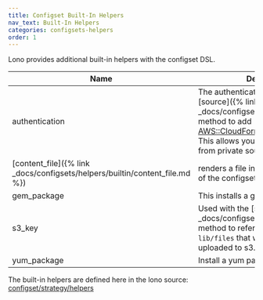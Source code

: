 ```yaml
---
title: Configset Built-In Helpers
nav_text: Built-In Helpers
categories: configsets-helpers
order: 1
---
```


Lono provides additional built-in helpers with the configset DSL.

Name | Description
--- | ---
authentication | The authentication is use with the [source]({% link _docs/configsets/dsl/source.md %}) method to add [AWS::CloudFormation::Authentication](https://docs.aws.amazon.com/AWSCloudFormation/latest/UserGuide/aws-resource-authentication.html). This allows you to download files from  private sources.
[content_file]({% link _docs/configsets/helpers/builtin/content_file.md %}) | renders a file in the `lib/content` folder of the configset.
gem_package | This installs a gem.
s3_key | Used with the [source]({% link _docs/configsets/dsl/source.md %}) method to reference configset `lib/files` that were automatically uploaded to s3.
yum_package | Install a yum package.

The built-in helpers are defined here in the lono source: [configset/strategy/helpers](https://github.com/boltops-tools/lono/tree/master/lib/lono/configset/strategy/helpers)


